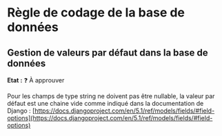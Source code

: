 # Règle de codage de la base de données

## Gestion de valeurs par défaut dans la base de données

**Etat :** ❓ À approuver

Pour les champs de type string ne doivent pas être nullable, la valeur par défaut est une chaine vide comme indiqué dans la documentation de Django : [https://docs.djangoproject.com/en/5.1/ref/models/fields/#field-options](https://docs.djangoproject.com/en/5.1/ref/models/fields/#field-options)
